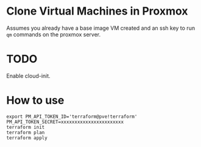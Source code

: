 # Clone Virtual Machines in Proxmox

Assumes you already have a base image VM created and an ssh key to run `qm` commands on the proxmox server.

# TODO

Enable cloud-init.

# How to use

```
export PM_API_TOKEN_ID='terraform@pve!terraform' PM_API_TOKEN_SECRET=xxxxxxxxxxxxxxxxxxxxxxx
terraform init
terraform plan
terraform apply

```